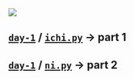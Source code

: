 <img src='https://user-images.githubusercontent.com/84064124/205611967-5a3519ef-4559-4d72-bc10-9e2e1d16fae4.gif' />

## <a href='./day-1'>`day-1`</a> / <a href='./day-1/ichi.py'>`ichi.py`</a> -> part 1
## <a href='./day-1'>`day-1`</a> / <a href='./day-1/ni.py'>`ni.py`</a> -> part 2



